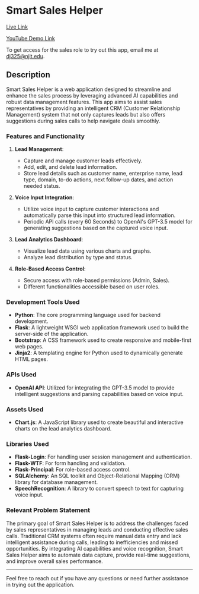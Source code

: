 # Smart Sales Helper

[Live Link](https://smart-sales-helper-35e5871a5be9.herokuapp.com/login)

[YouTube Demo Link](https://youtu.be/6iEPmnqClho)

To get access for the sales role to try out this app, email me at dj325@njit.edu.

## Description

Smart Sales Helper is a web application designed to streamline and enhance the sales process by leveraging advanced AI capabilities and robust data management features. This app aims to assist sales representatives by providing an intelligent CRM (Customer Relationship Management) system that not only captures leads but also offers suggestions during sales calls to help navigate deals smoothly.

### Features and Functionality

1. **Lead Management**:
   - Capture and manage customer leads effectively.
   - Add, edit, and delete lead information.
   - Store lead details such as customer name, enterprise name, lead type, domain, to-do actions, next follow-up dates, and action needed status.

2. **Voice Input Integration**:
   - Utilize voice input to capture customer interactions and automatically parse this input into structured lead information.
   - Periodic API calls (every 60 Seconds) to OpenAI's GPT-3.5 model for generating suggestions based on the captured voice input.

3. **Lead Analytics Dashboard**:
   - Visualize lead data using various charts and graphs.
   - Analyze lead distribution by type and status.

4. **Role-Based Access Control**:
   - Secure access with role-based permissions (Admin, Sales).
   - Different functionalities accessible based on user roles.

### Development Tools Used

- **Python**: The core programming language used for backend development.
- **Flask**: A lightweight WSGI web application framework used to build the server-side of the application.
- **Bootstrap**: A CSS framework used to create responsive and mobile-first web pages.
- **Jinja2**: A templating engine for Python used to dynamically generate HTML pages.

### APIs Used

- **OpenAI API**: Utilized for integrating the GPT-3.5 model to provide intelligent suggestions and parsing capabilities based on voice input.

### Assets Used

- **Chart.js**: A JavaScript library used to create beautiful and interactive charts on the lead analytics dashboard.

### Libraries Used

- **Flask-Login**: For handling user session management and authentication.
- **Flask-WTF**: For form handling and validation.
- **Flask-Principal**: For role-based access control.
- **SQLAlchemy**: An SQL toolkit and Object-Relational Mapping (ORM) library for database management.
- **SpeechRecognition**: A library to convert speech to text for capturing voice input.

### Relevant Problem Statement

The primary goal of Smart Sales Helper is to address the challenges faced by sales representatives in managing leads and conducting effective sales calls. Traditional CRM systems often require manual data entry and lack intelligent assistance during calls, leading to inefficiencies and missed opportunities. By integrating AI capabilities and voice recognition, Smart Sales Helper aims to automate data capture, provide real-time suggestions, and improve overall sales performance.

---

Feel free to reach out if you have any questions or need further assistance in trying out the application.
